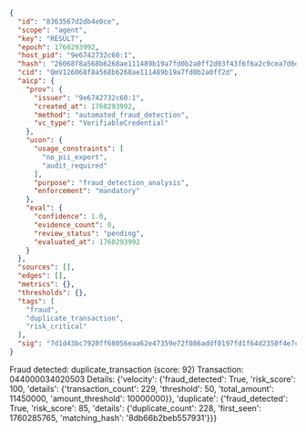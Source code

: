 ```json
{
  "id": "8363567d2db4e0ce",
  "scope": "agent",
  "key": "RESULT",
  "epoch": 1760293992,
  "host_pid": "9e6742732c60:1",
  "hash": "26068f8a568b6268ae111489b19a7fd0b2a0ff2d03f43f6f6a2c9cea7d6d1f1d",
  "cid": "QmV126068f8a568b6268ae111489b19a7fd0b2a0ff2d",
  "aicp": {
    "prov": {
      "issuer": "9e6742732c60:1",
      "created_at": 1760293992,
      "method": "automated_fraud_detection",
      "vc_type": "VerifiableCredential"
    },
    "ucon": {
      "usage_constraints": [
        "no_pii_export",
        "audit_required"
      ],
      "purpose": "fraud_detection_analysis",
      "enforcement": "mandatory"
    },
    "eval": {
      "confidence": 1.0,
      "evidence_count": 0,
      "review_status": "pending",
      "evaluated_at": 1760293992
    }
  },
  "sources": [],
  "edges": [],
  "metrics": {},
  "thresholds": {},
  "tags": [
    "fraud",
    "duplicate_transaction",
    "risk_critical"
  ],
  "sig": "7d1d43bc7920ff68056eaa62e47359e72f086addf0197fd1f64d2350f4e7c160"
}
```

Fraud detected: duplicate_transaction (score: 92)
Transaction: 044000034020503
Details: {'velocity': {'fraud_detected': True, 'risk_score': 100, 'details': {'transaction_count': 229, 'threshold': 50, 'total_amount': 11450000, 'amount_threshold': 10000000}}, 'duplicate': {'fraud_detected': True, 'risk_score': 85, 'details': {'duplicate_count': 228, 'first_seen': 1760285765, 'matching_hash': '8db66b2beb557931'}}}